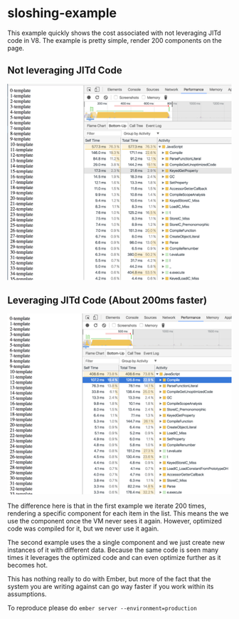 # sloshing-example

This example quickly shows the cost associated with not leveraging JITd code in V8. The example is pretty simple, render 200 components on the page.

## Not leveraging JITd Code

![Not Sharing Code](./not-sharing.png)

## Leveraging JITd Code (About 200ms faster)

![Sharing Code](./sharing.png)

The difference here is that in the first example we iterate 200 times, rendering a specific component for each item in the list. This means the we use the component once the VM never sees it again. However, optimized code was compiled for it, but we never use it again.

The second example uses the a single component and we just create new instances of it with different data. Because the same code is seen many times it leverages the optimized code and can even optimize further as it becomes hot.

This has nothing really to do with Ember, but more of the fact that the system you are writing against can go way faster if you work within its assumptions.

To reproduce please do `ember server --environment=production`
